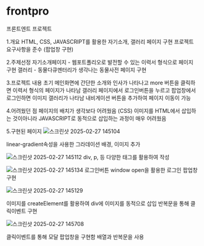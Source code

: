 # frontpro
  프론트엔트 프로젝트

  1.개요
    HTML, CSS, JAVASCRIPT를 활용한 자기소개, 갤러리 페이지 구현
    프로젝트 요구사항을 준수 (팝업창 구현)

  2.주제선정
    자기소개페이지 - 웹포트폴리오로 발전할 수 있는 이력서 형식으로 페이지 구현
    갤러리 - 동물다큐멘터리가 생각나는 동물사전 페이지 구현

  3.프로젝트 내용
    초기 메인화면에 간단한 소개와 인사가 나타나고 more 버튼을 클릭하면 이력서 형식의 페이지가 나타남
    갤러리 페이지에서 로그인버튼을 누르고 팝업창에서 로그인하면 이미지 갤러리가 나타남
    내비게이션 버튼을 추가하여 페이지 이동이 가능

  4.어려웠던 점
    페이지의 배치가 생각보다 어려웠음 (CSS)
    이미지를 HTML에서 삽입하는 것이아니라 JAVASCRIPT로 동적으로 삽입하는 과정이 매우 어려웠음

  
  5.구현된 페이지
![스크린샷 2025-02-27 145104](https://github.com/user-attachments/assets/1d33f10f-0369-46e5-a1d1-771114fbaf7a)

  linear-gradient속성을 사용한 그라데이션 배경, 이미지 추가
  
![스크린샷 2025-02-27 145112](https://github.com/user-attachments/assets/491df8a6-3ac7-4888-b165-7c7a88763823)
  div, p, 등 다양한 태그를 활용하여 작성

![스크린샷 2025-02-27 145134](https://github.com/user-attachments/assets/d1a74821-b309-43a0-91ed-ceec7ecb118e)
  로그인버튼 window open을 활용한 로그인 팝업창 구현
  
![스크린샷 2025-02-27 145129](https://github.com/user-attachments/assets/1f32626f-84bb-4846-a0ae-43a843898732)

  이미지를 createElement를 활용하여 div에 이미지를 동적으로 삽입
  반복문을 통해 클릭이벤트 구현

  
![스크린샷 2025-02-27 145708](https://github.com/user-attachments/assets/88424eeb-6ce0-49a8-a869-7ee65a21f8ca)

  클릭이벤트를 통해 모달 팝업창을 구현함
  배열과 반복문을 사용
